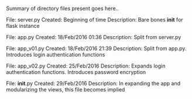 Summary of directory files present goes here..

File: server.py
Created: Beginning of time
Description: Bare bones __init__ for flask instance

File: app.py
Created: 18/Feb/2016 01:36
Description: Split from server.py 

File: app_v01.py
Created: 18/Feb/2016 21:39
Description: Split from app.py. Introduces login authentication functions

File: app_v02.py
Created: 25/Feb/2016
Description: Expands login authentication functions. Introduces password encryption

File: __init__.py
Created: 29/Feb/2016
Description: In expanding the app and modularizing the views, this file becomes implied